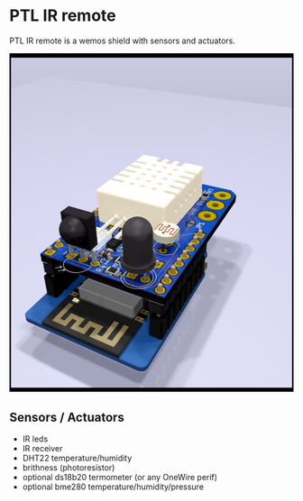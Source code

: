 # PTL IR remote

PTL IR remote is a wemos shield with sensors and actuators.


![alt text](https://github.com/PostTenebrasLab/PTL-IR_remote/blob/master/images/PTL-IR_remote_01.png "Logo Title Text 1")


## Sensors / Actuators

 * IR leds
 * IR receiver
 * DHT22 temperature/humidity
 * brithness (photoresistor)
 * optional ds18b20 termometer (or any OneWire perif)
 * optional bme280 temperature/humidity/pressure


